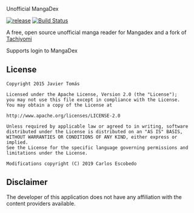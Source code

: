 Unofficial MangaDex

 [![release](https://img.shields.io/github/release/CarlosEsco/MangaDex.svg?maxAge=3600&label=download%20(autoupdate%20included))](https://github.com/tachiyomi/MangaDex/releases) 
[![Build Status](https://travis-ci.org/CarlosEsco/MangaDex.svg?branch=master)](https://travis-ci.org/CarlosEsco/MangaDex)

A free, open source unofficial manga reader for Mangadex and a fork of [Tachiyomi](https://github.com/inorichi/tachiyomi)

Supports login to MangaDex



## License

    Copyright 2015 Javier Tomás

    Licensed under the Apache License, Version 2.0 (the "License");
    you may not use this file except in compliance with the License.
    You may obtain a copy of the License at

    http://www.apache.org/licenses/LICENSE-2.0

    Unless required by applicable law or agreed to in writing, software
    distributed under the License is distributed on an "AS IS" BASIS,
    WITHOUT WARRANTIES OR CONDITIONS OF ANY KIND, either express or implied.
    See the License for the specific language governing permissions and
    limitations under the License.
    
    Modifications copyright (C) 2019 Carlos Escobedo

## Disclaimer

The developer of this application does not have any affiliation with the content providers available.
